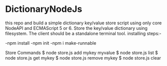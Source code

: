 # DictionaryNodeJs

this repo and build a simple dictionary key/value store script using only core NodeAPI and ECMAScript 5 or 6.
Store the key/value dictionary using filesystem.
The client should be a standalone terminal tool.
installing steps:-

-npm install
-npm init 
-npm i make-runnable

Store Commands
$ node store.js add mykey myvalue
$ node store.js list
$ node store.js get mykey
$ node store.js remove mykey
$ node store.js clear